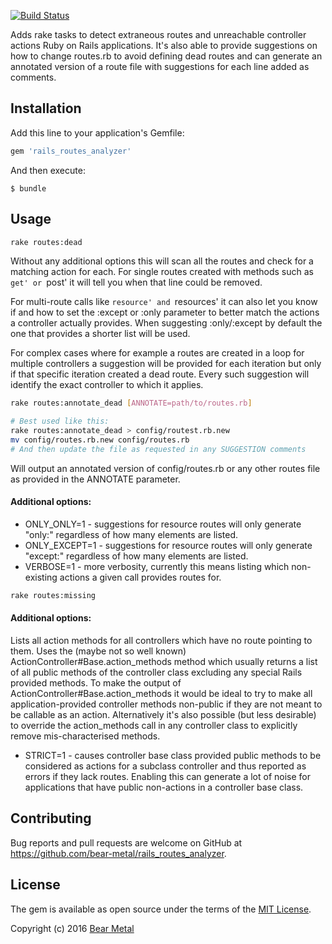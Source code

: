 [![Build Status](https://travis-ci.org/bear-metal/rails_routes_analyzer.svg)](https://travis-ci.org/bear-metal/rails_routes_analyzer)

Adds rake tasks to detect extraneous routes and unreachable controller actions Ruby on Rails applications. It's also able to provide suggestions on how to change routes.rb to avoid defining dead routes and can generate an annotated version of a route file with suggestions for each line added as comments.

## Installation

Add this line to your application's Gemfile:

```ruby
gem 'rails_routes_analyzer'
```

And then execute:

    $ bundle

## Usage

``` sh
rake routes:dead
```

Without any additional options this will scan all the routes and check for a matching action for each. For single routes created with methods such as `get' or `post' it will tell you when that line could be removed.

For multi-route calls like `resource' and `resources' it can also let you know if and how to set the :except or :only parameter to better match the actions a controller actually provides. When suggesting :only/:except by default the one that provides a shorter list will be used.

For complex cases where for example a routes are created in a loop for multiple controllers a suggestion will be provided for each iteration but only if that specific iteration created a dead route. Every such suggestion will identify the exact controller to which it applies.

``` sh
rake routes:annotate_dead [ANNOTATE=path/to/routes.rb]

# Best used like this:
rake routes:annotate_dead > config/routest.rb.new
mv config/routes.rb.new config/routes.rb
# And then update the file as requested in any SUGGESTION comments
```

Will output an annotated version of config/routes.rb or any other routes file as provided in the ANNOTATE parameter.


#### Additional options:

* ONLY\_ONLY=1 - suggestions for resource routes will only generate "only:" regardless of how many elements are listed.
* ONLY\_EXCEPT=1 - suggestions for resource routes will only generate "except:" regardless of how many elements are listed.
* VERBOSE=1 - more verbosity, currently this means listing which non-existing actions a given call provides routes for.

```sh
rake routes:missing
```

#### Additional options:

Lists all action methods for all controllers which have no route pointing to them. Uses the (maybe not so well known) ActionController#Base.action\_methods method which usually returns a list of all public methods of the controller class excluding any special Rails provided methods. To make the output of ActionController#Base.action\_methods it would be ideal to try to make all application-provided controller methods non-public if they are not meant to be callable as an action. Alternatively it's also possible (but less desirable) to override the action\_methods call in any controller class to explicitly remove mis-characterised methods.

* STRICT=1 - causes controller base class provided public methods to be considered as actions for a subclass controller and thus reported as errors if they lack routes. Enabling this can generate a lot of noise for applications that have public non-actions in a controller base class.

## Contributing

Bug reports and pull requests are welcome on GitHub at https://github.com/bear-metal/rails_routes_analyzer.

## License

The gem is available as open source under the terms of the [MIT License](http://opensource.org/licenses/MIT).

Copyright (c) 2016 [Bear Metal](http://bearmetal.eu)
